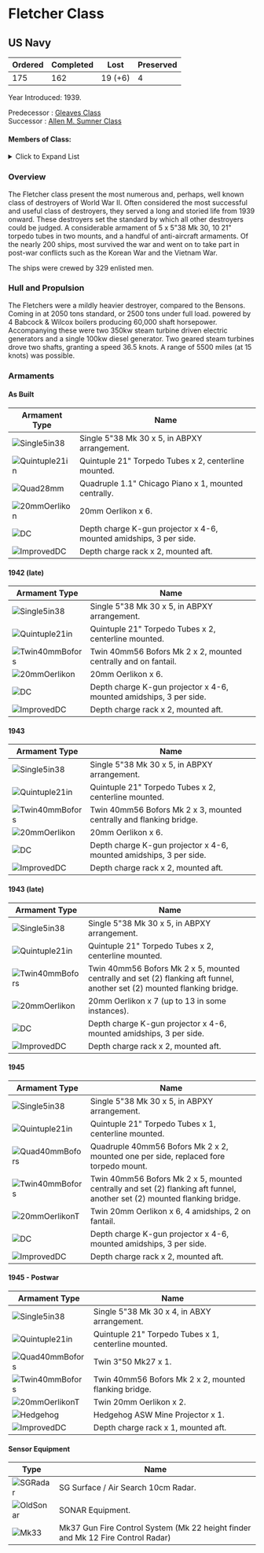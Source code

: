 # Fletcher Class
## US Navy

Ordered | Completed | Lost | Preserved
 ------ | ------ | ------ | ------ 
175 | 162 | 19 (+6) | 4 <br/>
 
Year Introduced: 1939. <br/>
 
Predecessor : [Gleaves Class](/History/USN/GleavesClass.md) <br/>
Successor : [Allen M. Sumner Class](/History/USN/AllenMSumnerClass.md) <br/>

#### Members of Class: <br/>
<details>
	<summary>Click to Expand List</summary>
	
Icon | Name | Hull Number | Present
| ------ | ------ | ------ |  ------ |
![Fletcher](/Icons/Ship/EagleUnion/Fletcher.png) | Fletcher | DD-445 | Yes <br/>
![Radford](/Icons/Ship/EagleUnion/Radford.png) | Radford | DD-446 | Yes <br/>
![Jenkins](/Icons/Ship/EagleUnion/Jenkins.png) | Jenkins | DD-447 | Yes <br/>
![UnknownDD](/Icons/Ship/UnknownDD.png) | La Vallette | DD-448 | No <br/>
![Nicholas](/Icons/Ship/EagleUnion/Nicholas.png) | Nicholas | DD-449 | Yes <br/>
![UnknownDD](/Icons/Ship/UnknownDD.png) | O'Bannon | DD-450 | No <br/>
![UnknownDD](/Icons/Ship/UnknownDD.png) | Chevalier | DD-451 | No <br/>
![UnknownDD](/Icons/Ship/UnknownDD.png) | Saufley | DD-465 | No <br/>
![UnknownDD](/Icons/Ship/UnknownDD.png) | Waller | DD-466 | No <br/>
![UnknownDD](/Icons/Ship/UnknownDD.png) | Strong | DD-467 | No <br/>
![UnknownDD](/Icons/Ship/UnknownDD.png) | Taylor | DD-468 | No <br/>
![UnknownDD](/Icons/Ship/UnknownDD.png) | De Haven | DD-469 | No <br/>
![Bache](/Icons/Ship/EagleUnion/Bache.png) | Bache | DD-470 | Yes <br/>
![UnknownDD](/Icons/Ship/UnknownDD.png) | Beale | DD-471 | No <br/>
![UnknownDD](/Icons/Ship/UnknownDD.png) | Guest | DD-472 | No <br/>
![UnknownDD](/Icons/Ship/UnknownDD.png) | Bennett | DD-473 | No <br/>
![UnknownDD](/Icons/Ship/UnknownDD.png) | Fullam | DD-474 | No <br/>
![UnknownDD](/Icons/Ship/UnknownDD.png) | Hudson | DD-475 | No <br/>
![UnknownDD](/Icons/Ship/UnknownDD.png) | Hutchins | DD-476 | No <br/>
![UnknownDD](/Icons/Ship/UnknownDD.png) | Pringle | DD-477 | No <br/>
![Stanly](/Icons/Ship/EagleUnion/Stanly.png) | Stanly | DD-478 | Yes <br/>
![UnknownDD](/Icons/Ship/UnknownDD.png) | Stevens | DD-479 | No <br/>
![UnknownDD](/Icons/Ship/UnknownDD.png) | Halford | DD-450 | No <br/>
![UnknownDD](/Icons/Ship/UnknownDD.png) | Leutze | DD-481 | No <br/>
![UnknownDD](/Icons/Ship/UnknownDD.png) | Watson | DD-482 | No <br/>
![UnknownDD](/Icons/Ship/UnknownDD.png) | Philip | DD-498 | No <br/>
![UnknownDD](/Icons/Ship/UnknownDD.png) | Renshaw | DD-499 | No <br/>
![UnknownDD](/Icons/Ship/UnknownDD.png) | Ringgold | DD-500 | No <br/>
![UnknownDD](/Icons/Ship/UnknownDD.png) | Schroeder | DD-501 | No <br/>
![UnknownDD](/Icons/Ship/UnknownDD.png) | Sigsbee | DD-502 | No <br/>
![UnknownDD](/Icons/Ship/UnknownDD.png) | Conway | DD-507 | No <br/>
![UnknownDD](/Icons/Ship/UnknownDD.png) | Cony | DD-508 | No <br/>
![UnknownDD](/Icons/Ship/UnknownDD.png) | Converse | DD-509 | No <br/>
![UnknownDD](/Icons/Ship/UnknownDD.png) | Eaton | DD-510 | No <br/>
![Foote](/Icons/Ship/EagleUnion/Foote.png) | Foote | DD-511 | Yes <br/>
![Spence](/Icons/Ship/EagleUnion/Spence.png) | Spence | DD-512 | Yes <br/>
![UnknownDD](/Icons/Ship/UnknownDD.png) | Terry | DD-513 | No <br/>
![Thatcher](/Icons/Ship/EagleUnion/Thatcher.png) | Thatcher | DD-514 | Yes <br/>
![UnknownDD](/Icons/Ship/UnknownDD.png) | Anthony | DD-515 | No <br/>
![UnknownDD](/Icons/Ship/UnknownDD.png) | Wadsworth | DD-516 | No <br/>
![UnknownDD](/Icons/Ship/UnknownDD.png) | Walker | DD-517 | No <br/>
![UnknownDD](/Icons/Ship/UnknownDD.png) | Brownson | DD-518 | No <br/>
![UnknownDD](/Icons/Ship/UnknownDD.png) | Daly | DD-519 | No <br/>
![UnknownDD](/Icons/Ship/UnknownDD.png) | Isherwood | DD-520 | No <br/>
![Kimberly](/Icons/Ship/EagleUnion/Kimberly.png) | Kimberly | DD-521 | Yes <br/>
![UnknownDD](/Icons/Ship/UnknownDD.png) | Luce | DD-522 | No <br/>
![UnknownDD](/Icons/Ship/UnknownDD.png) | Abner Read | DD-526 | No <br/>
![UnknownDD](/Icons/Ship/UnknownDD.png) | Ammen | DD-527 | No <br/>
![Mullany](/Icons/Ship/EagleUnion/Mullany.png) | Mullany | DD-528 | Yes <br/>
![Bush](/Icons/Ship/EagleUnion/Bush.png) | Bush | DD-529 | Yes <br/>
![UnknownDD](/Icons/Ship/UnknownDD.png) | Trathen | DD-530 | No <br/>
![Hazelwood](/Icons/Ship/EagleUnion/Hazelwood.png) | Hazelwood | DD-531 | Yes <br/>
![UnknownDD](/Icons/Ship/UnknownDD.png) | Heermann | DD-532 | No <br/>
![UnknownDD](/Icons/Ship/UnknownDD.png) | Hoel | DD-533 | No <br/>
![UnknownDD](/Icons/Ship/UnknownDD.png) | McCord | DD-534 | No <br/>
![UnknownDD](/Icons/Ship/UnknownDD.png) | Miller | DD-535 | No <br/>
![UnknownDD](/Icons/Ship/UnknownDD.png) | Owen | DD-536 | No <br/>
![UnknownDD](/Icons/Ship/UnknownDD.png) | The Sullivans | DD-537 | No <br/>
![Hazelwood](/Icons/Ship/EagleUnion/Stephen_Potter.png) | Stephen Potter | DD-538 | Yes <br/>
![UnknownDD](/Icons/Ship/UnknownDD.png) | Tingley | DD-539 | No <br/>
![UnknownDD](/Icons/Ship/UnknownDD.png) | Twining | DD-540 | No <br/>
![UnknownDD](/Icons/Ship/UnknownDD.png) | Yarnall | DD-541 | No <br/>
![UnknownDD](/Icons/Ship/UnknownDD.png) | Boyd | DD-544 | No <br/>
![UnknownDD](/Icons/Ship/UnknownDD.png) | Bradford | DD-545 | No <br/>
![UnknownDD](/Icons/Ship/UnknownDD.png) | Brown | DD-546 | No <br/>
![UnknownDD](/Icons/Ship/UnknownDD.png) | Cowell | DD-547 | No <br/>
![UnknownDD](/Icons/Ship/UnknownDD.png) | Capps | DD-550 | No <br/>
![UnknownDD](/Icons/Ship/UnknownDD.png) | David W. Taylor | DD-551 | No <br/>
![UnknownDD](/Icons/Ship/UnknownDD.png) | Evans | DD-552 | No <br/>
![UnknownDD](/Icons/Ship/UnknownDD.png) | John D. Henley | DD-553 | No <br/>
![UnknownDD](/Icons/Ship/UnknownDD.png) | Franks | DD-554 | No <br/>
![UnknownDD](/Icons/Ship/UnknownDD.png) | Haggard | DD-555 | No <br/>
![UnknownDD](/Icons/Ship/UnknownDD.png) | Hailey | DD-556 | No <br/>
![UnknownDD](/Icons/Ship/UnknownDD.png) | Johnston | DD-557 | No <br/>
![UnknownDD](/Icons/Ship/UnknownDD.png) | Laws | DD-558 | No <br/>
![UnknownDD](/Icons/Ship/UnknownDD.png) | Longshaw | DD-559 | No <br/>
![Morrison](/Icons/Ship/EagleUnion/Morrison.png) | Morrison | DD-560 | Yes <br/>
![UnknownDD](/Icons/Ship/UnknownDD.png) | Pritchett | DD-561 | No <br/>
![UnknownDD](/Icons/Ship/UnknownDD.png) | Robinson | DD-562 | No <br/>
![UnknownDD](/Icons/Ship/UnknownDD.png) | Ross | DD-563 | No <br/>
![UnknownDD](/Icons/Ship/UnknownDD.png) | Rowe | DD-564 | No <br/>
![Smalley](/Icons/Ship/EagleUnion/Smalley.png) | Smalley | DD-565 | Yes <br/>
![UnknownDD](/Icons/Ship/UnknownDD.png) | Stoddard | DD-566 | No <br/>
![UnknownDD](/Icons/Ship/UnknownDD.png) | Watts | DD-567 | No <br/>
![UnknownDD](/Icons/Ship/UnknownDD.png) | Wren | DD-568 | No <br/>
![Aulick](/Icons/Ship/EagleUnion/Aulick.png) | Aulick | DD-569 | Yes <br/>
![Charles_Ausburne](/Icons/Ship/EagleUnion/Charles_Ausburne.png) | Charles Ausburne | DD-570 | Yes <br/>
![UnknownDD](/Icons/Ship/UnknownDD.png) | Claxton | DD-571 | No <br/>
![UnknownDD](/Icons/Ship/UnknownDD.png) | Dyson | DD-572 | No <br/>
![UnknownDD](/Icons/Ship/UnknownDD.png) | Harrison | DD-573 | No <br/>
![UnknownDD](/Icons/Ship/UnknownDD.png) | John Rodger | DD-574 | No <br/>
![UnknownDD](/Icons/Ship/UnknownDD.png) | McKee | DD-575 | No <br/>
![UnknownDD](/Icons/Ship/UnknownDD.png) | Murray | DD-576 | No <br/>
![UnknownDD](/Icons/Ship/UnknownDD.png) | Sproston | DD-577 | No <br/>
![UnknownDD](/Icons/Ship/UnknownDD.png) | Wickes | DD-578 | No <br/>
![UnknownDD](/Icons/Ship/UnknownDD.png) | William D. Porter | DD-579 | No <br/>
![UnknownDD](/Icons/Ship/UnknownDD.png) | Young | DD-580 | No <br/>
![UnknownDD](/Icons/Ship/UnknownDD.png) | Charrette | DD-581 | No <br/>
![UnknownDD](/Icons/Ship/UnknownDD.png) | Connor | DD-582 | No <br/>
![UnknownDD](/Icons/Ship/UnknownDD.png) | Hall | DD-583 | No <br/>
![UnknownDD](/Icons/Ship/UnknownDD.png) | Halligan | DD-584 | No <br/>
![UnknownDD](/Icons/Ship/UnknownDD.png) | Haraden | DD-585 | No <br/>
![UnknownDD](/Icons/Ship/UnknownDD.png) | Newcomb | DD-586 | No <br/>
![UnknownDD](/Icons/Ship/UnknownDD.png) | Bell | DD-587 | No <br/>
![UnknownDD](/Icons/Ship/UnknownDD.png) | Burns | DD-588 | No <br/>
![UnknownDD](/Icons/Ship/UnknownDD.png) | Izard | DD-589 | No <br/>
![UnknownDD](/Icons/Ship/UnknownDD.png) | Paul Hamilton | DD-590 | No <br/>
![UnknownDD](/Icons/Ship/UnknownDD.png) | Twiggs | DD-591 | No <br/>
![UnknownDD](/Icons/Ship/UnknownDD.png) | Howorth | DD-592 | No <br/>
![UnknownDD](/Icons/Ship/UnknownDD.png) | Killen | DD-593 | No <br/>
![UnknownDD](/Icons/Ship/UnknownDD.png) | Hart | DD-594 | No <br/>
![UnknownDD](/Icons/Ship/UnknownDD.png) | Metcalf | DD-595 | No <br/>
![UnknownDD](/Icons/Ship/UnknownDD.png) | Shields | DD-596 | No <br/>
![UnknownDD](/Icons/Ship/UnknownDD.png) | Wiley | DD-597 | No <br/>
![UnknownDD](/Icons/Ship/UnknownDD.png) | Abbot | DD-629 | No <br/>
![UnknownDD](/Icons/Ship/UnknownDD.png) | Braine | DD-630 | No <br/>
![UnknownDD](/Icons/Ship/UnknownDD.png) | Erben | DD-631 | No <br/>
![UnknownDD](/Icons/Ship/UnknownDD.png) | Hale | DD-642 | No <br/>
![UnknownDD](/Icons/Ship/UnknownDD.png) | Sigourney | DD-643 | No <br/>
![UnknownDD](/Icons/Ship/UnknownDD.png) | Stembel | DD-644 | No <br/>
![UnknownDD](/Icons/Ship/UnknownDD.png) | Albert W. Grant | DD-649 | No <br/>
![UnknownDD](/Icons/Ship/UnknownDD.png) | Caperton | DD-650 | No <br/>
![UnknownDD](/Icons/Ship/UnknownDD.png) | Cogswell | DD-651 | No <br/>
![UnknownDD](/Icons/Ship/UnknownDD.png) | Ingersoll | DD-652 | No <br/>
![UnknownDD](/Icons/Ship/UnknownDD.png) | Knapp | DD-653 | No <br/>
![UnknownDD](/Icons/Ship/UnknownDD.png) | Bearss | DD-654 | No <br/>
![UnknownDD](/Icons/Ship/UnknownDD.png) | John Hood | DD-655 | No <br/>
![UnknownDD](/Icons/Ship/UnknownDD.png) | Van Valkenburgh | DD-656 | No <br/>
![UnknownDD](/Icons/Ship/UnknownDD.png) | Charles J. Badger | DD-657 | No <br/>
![UnknownDD](/Icons/Ship/UnknownDD.png) | Colahan | DD-658 | No <br/>
![UnknownDD](/Icons/Ship/UnknownDD.png) | Dashiell | DD-659 | No <br/>
![UnknownDD](/Icons/Ship/UnknownDD.png) | Bullard | DD-660 | No <br/>
![UnknownDD](/Icons/Ship/UnknownDD.png) | Kidd | DD-661 | No <br/>
![UnknownDD](/Icons/Ship/UnknownDD.png) | Bennion | DD-662 | No <br/>
![UnknownDD](/Icons/Ship/UnknownDD.png) | Heywood L. Edwards | DD-663 | No <br/>
![UnknownDD](/Icons/Ship/UnknownDD.png) | Richard P. Leary | DD-664 | No <br/>
![UnknownDD](/Icons/Ship/UnknownDD.png) | Bryant | DD-665 | No <br/>
![UnknownDD](/Icons/Ship/UnknownDD.png) | Black | DD-666 | No <br/>
![UnknownDD](/Icons/Ship/UnknownDD.png) | Chauncey | DD-667 | No <br/>
![UnknownDD](/Icons/Ship/UnknownDD.png) | Clarence K. Bronson | DD-668 | No <br/>
![UnknownDD](/Icons/Ship/UnknownDD.png) | Cotten | DD-669 | No <br/>
![UnknownDD](/Icons/Ship/UnknownDD.png) | Dortch | DD-670 | No <br/>
![UnknownDD](/Icons/Ship/UnknownDD.png) | Gatling | DD-671 | No <br/>
![UnknownDD](/Icons/Ship/UnknownDD.png) | Healy | DD-672 | No <br/>
![UnknownDD](/Icons/Ship/UnknownDD.png) | Hickox | DD-673 | No <br/>
![UnknownDD](/Icons/Ship/UnknownDD.png) | Hunt | DD-674 | No <br/>
![UnknownDD](/Icons/Ship/UnknownDD.png) | Lewis Hancock | DD-675 | No <br/>
![UnknownDD](/Icons/Ship/UnknownDD.png) | Marshall | DD-676 | No <br/>
![UnknownDD](/Icons/Ship/UnknownDD.png) | McDermut | DD-677 | No <br/>
![UnknownDD](/Icons/Ship/UnknownDD.png) | McGowan| DD-678 | No <br/>
![UnknownDD](/Icons/Ship/UnknownDD.png) | McNair| DD-679 | No <br/>
![UnknownDD](/Icons/Ship/UnknownDD.png) | Melvin | DD-680 | No <br/>
![UnknownDD](/Icons/Ship/UnknownDD.png) | Hopewell | DD-681 | No <br/>
![UnknownDD](/Icons/Ship/UnknownDD.png) | Porterfield | DD-682 | No <br/>
![UnknownDD](/Icons/Ship/UnknownDD.png) | Stockham | DD-683 | No <br/>
![UnknownDD](/Icons/Ship/UnknownDD.png) | Wedderburn | DD-684 | No <br/>
![UnknownDD](/Icons/Ship/UnknownDD.png) | Picking | DD-685 | No <br/>
![Halsey_Powell](/Icons/Ship/EagleUnion/Halsey_Powell.png) | Halsey Powell | DD-686 | Yes <br/>
![UnknownDD](/Icons/Ship/UnknownDD.png) | Uhlmann | DD-687 | No <br/>
![UnknownDD](/Icons/Ship/UnknownDD.png) | Remey | DD-688 | No <br/>
![UnknownDD](/Icons/Ship/UnknownDD.png) | Wadleigh | DD-689 | No <br/>
![UnknownDD](/Icons/Ship/UnknownDD.png) | Norman Scott | DD-690 | No <br/>
![UnknownDD](/Icons/Ship/UnknownDD.png) | Metz | DD-691 | No <br/>
![UnknownDD](/Icons/Ship/UnknownDD.png) | Callaghan | DD-792 | No <br/>
![UnknownDD](/Icons/Ship/UnknownDD.png) | Cassin Young | DD-793 | No <br/>
![UnknownDD](/Icons/Ship/UnknownDD.png) | Irwin | DD-794 | No <br/>
![UnknownDD](/Icons/Ship/UnknownDD.png) | Preston | DD-795 | No <br/>
![UnknownDD](/Icons/Ship/UnknownDD.png) | Benham | DD-796 | No <br/>
![UnknownDD](/Icons/Ship/UnknownDD.png) | Cushing | DD-797 | No <br/>
![UnknownDD](/Icons/Ship/UnknownDD.png) | Monssen | DD-798 | No <br/>
![UnknownDD](/Icons/Ship/UnknownDD.png) | Jarvis | DD-799 | No <br/>
![UnknownDD](/Icons/Ship/UnknownDD.png) | Porter | DD-800 | No <br/>
![UnknownDD](/Icons/Ship/UnknownDD.png) | Colhoun | DD-801 | No <br/>
![UnknownDD](/Icons/Ship/UnknownDD.png) | Gregory | DD-802 | No <br/>
![UnknownDD](/Icons/Ship/UnknownDD.png) | Little | DD-803 | No <br/>
![UnknownDD](/Icons/Ship/UnknownDD.png) | Rooks | DD-804 | No <br/>

</details>

### Overview

The Fletcher class present the most numerous and, perhaps, well known class of destroyers of World War II. Often considered the most successful and useful class of destroyers, they served a long and storied life from 1939 onward. These destroyers set the standard by which all other destroyers could be judged. A considerable armament of 5 x 5"38 Mk 30, 10 21" torpedo tubes in two mounts, and a handful of anti-aircraft armaments. Of the nearly 200 ships, most survived the war and went on to take part in post-war conflicts such as the Korean War and the Vietnam War.

The ships were crewed by 329 enlisted men. <br/>

### Hull and Propulsion

The Fletchers were a mildly heavier destroyer, compared to the Bensons. Coming in at 2050 tons standard, or 2500 tons under full load. powered by 4 Babcock & Wilcox boilers producing 60,000 shaft horsepower. Accompanying these were two 350kw steam turbine driven electric generators and a single 100kw diesel generator. Two geared steam turbines drove two shafts, granting a speed 36.5 knots. A range of 5500 miles (at 15 knots) was possible. 

### Armaments

#### As Built

Armament Type | Name |
 ------ | ------ |
![Single5in38](/Icons/Equipment/Guns/DD/5in38.png) | Single 5"38 Mk 30 x 5, in ABPXY arrangement.
![Quintuple21in](/Icons/Equipment/Torpedo/Surface/21inQuintupleUSN.png) | Quintuple 21" Torpedo Tubes x 2, centerline mounted.
![Quad28mm](/Icons/Equipment/AA/Quad1in.png) | Quadruple 1.1" Chicago Piano x 1, mounted centrally.
![20mmOerlikon](/Icons/Equipment/AA/20mmOerlikon.png) | 20mm Oerlikon x 6.
![DC](/Icons/Equipment/Auxiliary/ImprovedDepthCharge.png) | Depth charge K-gun projector x 4-6, mounted amidships, 3 per side.
![ImprovedDC](/Icons/Equipment/Auxiliary/DepthChargeRack.png) | Depth charge rack x 2, mounted aft. <br/>

#### 1942 (late)

Armament Type | Name |
 ------ | ------ |
![Single5in38](/Icons/Equipment/Guns/DD/5in38.png) | Single 5"38 Mk 30 x 5, in ABPXY arrangement.
![Quintuple21in](/Icons/Equipment/Torpedo/Surface/21inQuintupleUSN.png) | Quintuple 21" Torpedo Tubes x 2, centerline mounted.
![Twin40mmBofors](/Icons/Equipment/AA/Twin40mmUSN.png) | Twin 40mm56 Bofors Mk 2 x 2, mounted centrally and on fantail.
![20mmOerlikon](/Icons/Equipment/AA/20mmOerlikon.png) | 20mm Oerlikon x 6.
![DC](/Icons/Equipment/Auxiliary/ImprovedDepthCharge.png) | Depth charge K-gun projector x 4-6, mounted amidships, 3 per side.
![ImprovedDC](/Icons/Equipment/Auxiliary/DepthChargeRack.png) | Depth charge rack x 2, mounted aft. <br/>

#### 1943

Armament Type | Name |
 ------ | ------ |
![Single5in38](/Icons/Equipment/Guns/DD/5in38.png) | Single 5"38 Mk 30 x 5, in ABPXY arrangement.
![Quintuple21in](/Icons/Equipment/Torpedo/Surface/21inQuintupleUSN.png) | Quintuple 21" Torpedo Tubes x 2, centerline mounted.
![Twin40mmBofors](/Icons/Equipment/AA/Twin40mmUSN.png) | Twin 40mm56 Bofors Mk 2 x 3, mounted centrally and flanking bridge.
![20mmOerlikon](/Icons/Equipment/AA/20mmOerlikon.png) | 20mm Oerlikon x 6.
![DC](/Icons/Equipment/Auxiliary/ImprovedDepthCharge.png) | Depth charge K-gun projector x 4-6, mounted amidships, 3 per side.
![ImprovedDC](/Icons/Equipment/Auxiliary/DepthChargeRack.png) | Depth charge rack x 2, mounted aft. <br/>

#### 1943 (late)

Armament Type | Name |
 ------ | ------ |
![Single5in38](/Icons/Equipment/Guns/DD/5in38.png) | Single 5"38 Mk 30 x 5, in ABPXY arrangement.
![Quintuple21in](/Icons/Equipment/Torpedo/Surface/21inQuintupleUSN.png) | Quintuple 21" Torpedo Tubes x 2, centerline mounted.
![Twin40mmBofors](/Icons/Equipment/AA/Twin40mmUSN.png) | Twin 40mm56 Bofors Mk 2 x 5, mounted centrally and set (2) flanking aft funnel, another set (2) mounted flanking bridge.
![20mmOerlikon](/Icons/Equipment/AA/20mmOerlikon.png) | 20mm Oerlikon x 7 (up to 13 in some instances).
![DC](/Icons/Equipment/Auxiliary/ImprovedDepthCharge.png) | Depth charge K-gun projector x 4-6, mounted amidships, 3 per side.
![ImprovedDC](/Icons/Equipment/Auxiliary/DepthChargeRack.png) | Depth charge rack x 2, mounted aft. <br/>

#### 1945

Armament Type | Name |
 ------ | ------ |
![Single5in38](/Icons/Equipment/Guns/DD/5in38.png) | Single 5"38 Mk 30 x 5, in ABPXY arrangement.
![Quintuple21in](/Icons/Equipment/Torpedo/Surface/21inQuintupleUSN.png) | Quintuple 21" Torpedo Tubes x 1, centerline mounted.
![Quad40mmBofors](/Icons/Equipment/AA/Quad40mmUSN.png) | Quadruple 40mm56 Bofors Mk 2 x 2, mounted one per side, replaced fore torpedo mount.
![Twin40mmBofors](/Icons/Equipment/AA/Twin40mmUSN.png) | Twin 40mm56 Bofors Mk 2 x 5, mounted centrally and set (2) flanking aft funnel, another set (2) mounted flanking bridge.
![20mmOerlikonT](/Icons/Equipment/AA/20mmOerlikonT.png) | Twin 20mm Oerlikon x 6, 4 amidships, 2 on fantail.
![DC](/Icons/Equipment/Auxiliary/ImprovedDepthCharge.png) | Depth charge K-gun projector x 4-6, mounted amidships, 3 per side.
![ImprovedDC](/Icons/Equipment/Auxiliary/DepthChargeRack.png) | Depth charge rack x 2, mounted aft. <br/>

#### 1945 - Postwar

Armament Type | Name |
 ------ | ------ |
![Single5in38](/Icons/Equipment/Guns/DD/5in38.png) | Single 5"38 Mk 30 x 4, in ABXY arrangement.
![Quintuple21in](/Icons/Equipment/Torpedo/Surface/21inQuintupleUSN.png) | Quintuple 21" Torpedo Tubes x 1, centerline mounted.
![Quad40mmBofors](/Icons/Equipment/AA/3in50Mk27.png) | Twin 3"50 Mk27 x 1.
![Twin40mmBofors](/Icons/Equipment/AA/Twin40mmUSN.png) | Twin 40mm56 Bofors Mk 2 x 2, mounted flanking bridge.
![20mmOerlikonT](/Icons/Equipment/AA/20mmOerlikonT.png) | Twin 20mm Oerlikon x 2.
![Hedgehog](/Icons/Equipment/Auxiliary/Hedgehog.png) | Hedgehog ASW Mine Projector x 1.
![ImprovedDC](/Icons/Equipment/Auxiliary/DepthChargeRack.png) | Depth charge rack x 1, mounted aft. <br/>

#### Sensor Equipment

Type | Name |
 ------ | ------ |
![SGRadar](/Icons/Equipment/Auxiliary/SGRadar.png) | SG Surface / Air Search 10cm Radar. <br/>
![OldSonar](/Icons/Equipment/Auxiliary/OldSonar.png) | SONAR Equipment. <br/>
![Mk33](/Icons/Equipment/Auxiliary/Mk33FireDirector.png) | Mk37 Gun Fire Control System (Mk 22 height finder and Mk 12 Fire Control Radar) <br/>